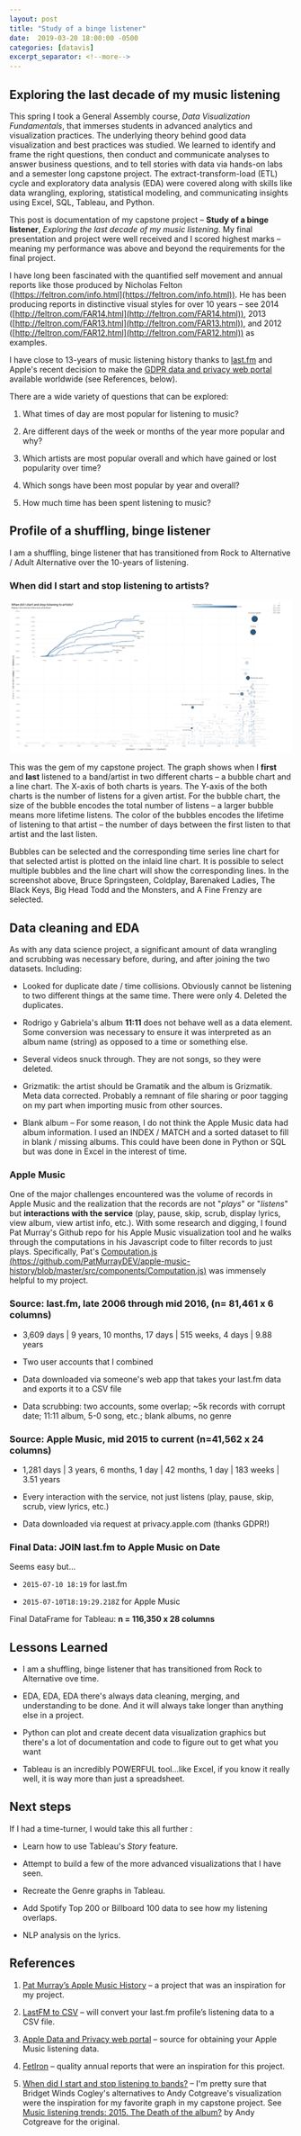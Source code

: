 ```yaml
---
layout: post
title: "Study of a binge listener"
date:  2019-03-20 18:00:00 -0500
categories: [datavis]
excerpt_separator: <!--more-->
---
```


## Exploring the last decade of my music listening

This spring I took a General Assembly course, _Data Visualization Fundamentals_, that immerses students in advanced analytics and visualization practices. The underlying theory behind good data visualization and best practices was studied. We learned to identify and frame the right questions, then conduct and communicate analyses to answer business questions, and to tell stories with data via hands-on labs and a semester long capstone project. The extract-transform-load (ETL) cycle and exploratory data analysis (EDA) were covered along with skills like data wrangling, exploring, statistical modeling, and communicating insights using Excel, SQL, Tableau, and Python. 

This post is documentation of my capstone project – **Study of a binge listener**, _Exploring the last decade of my music listening_. My final presentation and project were well received and I scored highest marks – meaning my performance was above and beyond the requirements for the final project.

<!--more-->

I have long been fascinated with the quantified self movement and annual reports like those produced by Nicholas Felton ([https://feltron.com/info.html](https://feltron.com/info.html)). He has been producing reports in distinctive visual styles for over 10 years – see 2014 ([http://feltron.com/FAR14.html](http://feltron.com/FAR14.html)), 2013 ([http://feltron.com/FAR13.html](http://feltron.com/FAR13.html)), and 2012 ([http://feltron.com/FAR12.html](http://feltron.com/FAR12.html)) as examples.

I have close to 13-years of music listening history thanks to [last.fm](https://www.last.fm) and Apple's recent decision to make the [GDPR data and privacy web portal](https://privacy.apple.com/) available worldwide (see References, below).

There are a wide variety of questions that can be explored:

1. What times of day are most popular for listening to music?

2. Are different days of the week or months of the year more popular and why?

3. Which artists are most popular overall and which have gained or lost popularity over time?

4. Which songs have been most popular by year and overall?

5. How much time has been spent listening to music?

## Profile of a shuffling, binge listener

I am a shuffling, binge listener that has transitioned from Rock to Alternative / Adult Alternative over the 10-years of listening.

### When did I start and stop listening to artists?

![](/img/2019-03-20_DataVis_Capstone.png "When did I start and stop listening to artists graph")

This was the gem of my capstone project. The graph shows when I **first** and **last** listened to a band/artist in two different charts – a bubble chart and a line chart. The X-axis of both charts is years. The Y-axis of the both charts is the number of listens for a given artist. For the bubble chart, the size of the bubble encodes the total number of listens – a larger bubble means more lifetime listens. The color of the bubbles encodes the lifetime of listening to that artist – the number of days between the first listen to that artist and the last listen.

Bubbles can be selected and the corresponding time series line chart for that selected artist is plotted on the inlaid line chart. It is possible to select multiple bubbles and the line chart will show the corresponding lines. In the screenshot above, Bruce Springsteen, Coldplay, Barenaked Ladies, The Black Keys, Big Head Todd and the Monsters, and A Fine Frenzy are selected.



## Data cleaning and EDA

As with any data science project, a significant amount of data wrangling and scrubbing was necessary before, during, and after joining the two datasets. Including:

- Looked for duplicate date / time collisions. Obviously cannot be listening to two different things at the same time. There were only 4. Deleted the duplicates.

- Rodrigo y Gabriela's album **11:11** does not behave well as a data element. Some conversion was necessary to ensure it was interpreted as an album name (string) as opposed to a time or something else.

- Several videos snuck through. They are not songs, so they were deleted.

- Grizmatik: the artist should be Gramatik and the album is Grizmatik. Meta data corrected. Probably a remnant of file sharing or poor tagging on my part when importing music from other sources.

- Blank album – For some reason, I do not think the Apple Music data had album information. I used an INDEX / MATCH and a sorted dataset to fill in blank / missing albums. This could have been done in Python or SQL but was done in Excel in the interest of time.

### Apple Music

One of the major challenges encountered was the volume of records in Apple Music and the realization that the records are not "_plays_" or "_listens_" but **interactions with the service** (play, pause, skip, scrub, display lyrics, view album, view artist info, etc.). With some research and digging, I found Pat Murray's Github repo for his Apple Music visualization tool and he walks through the computations in his Javascript code to filter records to just plays. Specifically, Pat's [Computation.js (https://github.com/PatMurrayDEV/apple-music-history/blob/master/src/components/Computation.js)](https://github.com/PatMurrayDEV/apple-music-history/blob/master/src/components/Computation.js) was immensely helpful to my project. 

### Source: last.fm, late 2006 through mid 2016, (n= 81,461 x 6 columns)

- 3,609 days | 9 years, 10 months, 17 days | 515 weeks, 4 days | 9.88 years

- Two user accounts that I combined

- Data downloaded via someone's web app that takes your last.fm data and exports it to a CSV file

- Data scrubbing: two accounts, some overlap; ~5k records with corrupt date; 11:11 album, 5-0 song, etc.; blank albums, no genre

### Source: Apple Music, mid 2015 to current (n=41,562 x 24 columns)

- 1,281 days | 3 years, 6 months, 1 day | 42 months, 1 day | 183 weeks | 3.51 years

- Every interaction with the service, not just listens (play, pause, skip, scrub, view lyrics, etc.)

- Data downloaded via request at privacy.apple.com (thanks GDPR!)

### Final Data: JOIN last.fm to Apple Music on Date

Seems easy but...

- `2015-07-10 18:19` for last.fm

- `2015-07-10T18:19:29.218Z` for Apple Music

Final DataFrame for Tableau: **n = 116,350 x 28 columns**


## Lessons Learned

- I am a shuffling, binge listener that has transitioned from Rock to Alternative ove time.

- EDA, EDA, EDA there's always data cleaning, merging, and understanding to be done. And it will always take longer than anything else in a project.

- Python can plot and create decent data visualization graphics but there's a lot of documentation and code to figure out to get what you want

- Tableau is an incredibly POWERFUL tool...like Excel, if you know it really well, it is way more than just a spreadsheet.


## Next steps

If I had a time-turner, I would take this all further	:

- Learn how to use Tableau's _Story_ feature.

- Attempt to build a few of the more advanced visualizations that I have seen.

- Recreate the Genre graphs in Tableau.

- Add Spotify Top 200 or Billboard 100 data to see how my listening overlaps.

- NLP analysis on the lyrics.


## References

1. [Pat Murrayʼs Apple Music History](https://github.com/PatMurrayDEV/apple-music-history) – a project that was an inspiration for my project.

2. [LastFM to CSV](https://benjaminbenben.com/lastfm-to-csv/) – will convert your last.fm profileʼs listening data to a CSV file.

3. [Apple Data and Privacy web portal](https://privacy.apple.com/) – source for obtaining your Apple Music listening data.

4. [Fetlron](http://feltron.com/) – quality annual reports that were an inspiration for this project.

5. [When did I start and stop listening to bands?](https://public.tableau.com/app/profile/bridget/viz/TableauFitVizGames2AndyCotgreavelastfm2015/Alt1) – I'm pretty sure that Bridget Winds Cogley's alternatives to Andy Cotgreave's visualization were the inspiration for my favorite graph in my capstone project. See [Music listening trends: 2015. The Death of the album?](https://gravyanecdote.com/tableau/music-listening-trends-2015-the-death-of-the-album/) by Andy Cotgreave for the original. 

